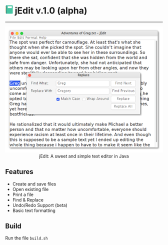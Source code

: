
# <img src="icon.png" width="24"/> jEdit v.1.0 (alpha)
<hr/>



<p align="center"><img src="main.png" width="640"><br/>jEdit: A sweet and simple text editor in Java</p>

## Features

* Create and save files
* Open existing file
* Print a file
* Find & Replace
* Undo/Redo Support (beta)
* Basic text formatting

## Build

Run the file `build.sh` 

